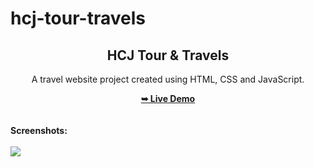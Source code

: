 # hcj-tour-travels
<h2 align="center">HCJ Tour & Travels</h2>
<div align="center">
<p>A travel website project created using HTML, CSS and JavaScript.</p>
<a href="https://github.com/shivanshsrii/hcj-tour-travels" target="_blank"><strong>➥ Live Demo</strong></a>
</div> <br/><br/>
<b>Screenshots:</b> <br/><br/>
<img src="https://github.com/shivanshsrii/firstflight-travels/blob/main/readme%20images/readme-image.jpg"></img>
